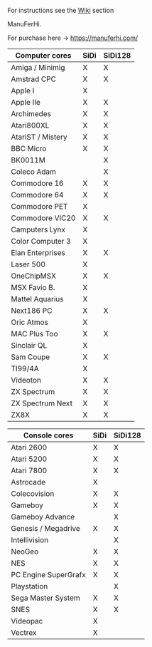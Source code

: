 
For instructions see the [Wiki](https://github.com/ManuFerHi/SiDi-FPGA/wiki) section

ManuFerHi.

For purchase here -> https://manuferhi.com/

|    Computer cores    | SiDi | SiDi128 |
| -------------------- | ---- | ------- |
| Amiga / Minimig      |X|X|
| Amstrad CPC          |X|X|
| Apple I              |X| |
| Apple IIe            |X|X|
| Archimedes           |X|X|
| Atari800XL           |X|X|
| AtariST / Mistery    |X|X|
| BBC Micro            |X|X|
| BK0011M              | |X|
| Coleco Adam          | |X|
| Commodore 16         |X|X|
| Commodore 64         |X|X|
| Commodore PET        |X| |
| Commodore VIC20      |X|X|
| Camputers Lynx       |X| |
| Color Computer 3     |X| |
| Elan Enterprises     |X|X|
| Laser 500            |X| |
| OneChipMSX           |X|X|
| MSX Favio B.         |X| |
| Mattel Aquarius      |X| |
| Next186 PC           |X|X|
| Oric Atmos           |X| |
| MAC Plus Too         |X|X|
| Sinclair QL          |X| |
| Sam Coupe            |X|X|
| TI99/4A              |X| |
| Videoton             |X|X|
| ZX Spectrum          |X|X|
| ZX Spectrum Next     |X|X|
| ZX8X                 |X|X|

|    Console cores    | SiDi | SiDi128 |
| ------------------- | ---- | ------- |
| Atari 2600          |X|X|
| Atari 5200          |X|X|
| Atari 7800          |X|X|
| Astrocade           |X| |
| Colecovision        |X|X|
| Gameboy             |X|X|
| Gameboy Advance     | |X|
| Genesis / Megadrive |X|X|
| Intellivision       | |X|
| NeoGeo              |X|X|
| NES                 |X|X|
| PC Engine SuperGrafx |X|X|
| Playstation         | |X|
| Sega Master System  |X|X|
| SNES                |X|X|
| Videopac            |X| |
| Vectrex             |X| |



